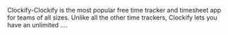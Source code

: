 Clockify-Clockify is the most popular free time tracker and timesheet app for teams of all sizes. Unlike all the other time trackers, Clockify lets you have an unlimited ....

